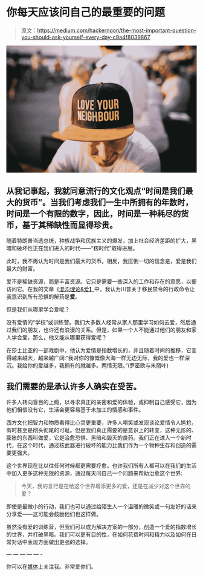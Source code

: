 # 你每天应该问自己的最重要的问题

> 原文：<https://medium.com/hackernoon/the-most-important-question-you-should-ask-yourself-every-day-c9a4f8039867>

![](img/8e2f77d6951438d62007a9946cf14edc.png)

## 从我记事起，我就同意流行的文化观点“时间是我们最大的货币”。当我们考虑我们一生中所拥有的年数时，时间是一个有限的数字，因此，时间是一种耗尽的货币，基于其稀缺性而显得珍贵。

随着特朗普当选总统，种族战争和民族主义的爆发，加上社会经济差距的扩大，黑暗和破坏性正在我们进入的时代——“核时代”取得进展。

此时，我不再认为时间是我们最大的货币。相反，我压倒一切的信念是，爱是我们最大的财富。

爱不是稀缺资源，而是丰富资源。它只是需要一些深入的工作和存在的意愿，以便访问它。在我的文章《[混沌理论&爱】](https://theascent.pub/the-chaos-theory-love-7d7e4390983)中，我认为川普关于移民禁令的行政命令让我意识到所有恐惧的解药是**爱**。

但是我们从哪里学会爱呢？

没有爱情的“学校”或训练营。我们大多数人经常从家人那里学习如何去爱，然后通过我们的朋友，也许还有浪漫的关系。但是，如果一个人不能通过他们的朋友和家人学会爱，那么，他又能从哪里获得爱呢？

在莎士比亚的一部戏剧中，他认为爱情是指数增长的，并且随着时间的推移，它变得越来越大，越来越广阔:“我对你的慷慨像大海一样无边无际，我的爱也一样深沉。我给你的爱越多，我拥有的就越多。两情无限。”(罗密欧与朱丽叶)

## 我们需要的是承认许多人确实在受苦。

许多人转向盲目的上瘾，以寻求真正的亲密和爱的体验，或抑制自己感受它，因为他们相信没有它，生活会更容易基于未加工的情感和事件。

西方文化把智力和物质看得比心灵更重要，许多人嘲笑或发现谈论爱情令人尴尬，有时甚至是彻头彻尾的可耻。但是我们真正需要的是意识上的转变，这种无形的、膨胀的东西叫做爱，它是治愈恐惧、黑暗和毁灭的良药。我们正在进入一个新时代，在这个时代，通过核武器进行破坏的能力比我们作为一个物种生存和创造的需要更强大。

这个世界现在比以往任何时候都更需要疗愈。也许我们所有人都可以在我们的生活中加入更多这种无限的资源，通过每天问自己一个问题来帮助治愈这个世界:

> 今天，我的言行是在给这个世界增添更多的爱，还是在减少对这个世界的爱？

即使是最微小的行动，我们也可以通过给陌生人一个温暖的微笑或一句友好的话来分享爱——这可能会鼓励他们也这样做。

虽然没有爱的训练营，但我们可以成为解决方案的一部分，创造一个爱的指数增长的世界，并打破黑暗。我们可以更有目的性，在如何花费时间和精力以及如何在日常对话中表现方面做出更强的选择。

— — — — — -

你可以在[媒体](/@yasmeenturayhi)上关注我。非常爱你们。
